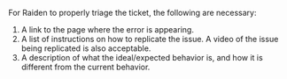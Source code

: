 For Raiden to properly triage the ticket, the following are necessary:

1. A link to the page where the error is appearing.
2. A list of instructions on how to replicate the issue. A video of the issue
   being replicated is also acceptable.
3. A description of what the ideal/expected behavior is, and how it is different
   from the current behavior.
